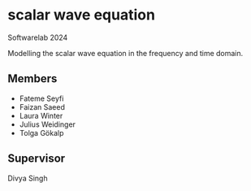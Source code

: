 # scalar wave equation

Softwarelab 2024

Modelling the scalar wave equation in the frequency and time domain.

## Members

- Fateme Seyfi
- Faizan Saeed
- Laura Winter
- Julius Weidinger
- Tolga Gökalp

## Supervisor 

Divya Singh

